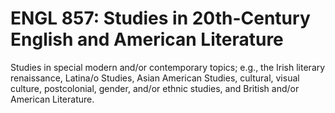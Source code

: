 # ENGL 857: Studies in 20th-Century English and American Literature

Studies in special modern and/or contemporary topics; e.g., the Irish literary renaissance, Latina/o Studies, Asian American Studies, cultural, visual culture, postcolonial, gender, and/or ethnic studies, and British and/or American Literature.
